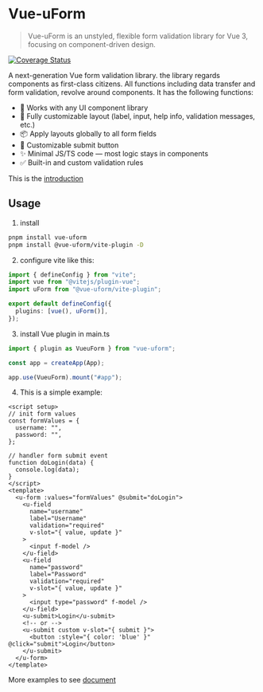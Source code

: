# Vue-uForm

> Vue-uForm is an unstyled, flexible form validation library for Vue 3, focusing on component-driven design.

[![Coverage Status](https://coveralls.io/repos/github/tu6ge/vue-uform/badge.svg?branch=main)](https://coveralls.io/github/tu6ge/vue-uform?branch=main)

A next-generation Vue form validation library. the library regards components as first-class citizens. All functions including data transfer and form validation, revolve around components. It has the following functions:

- 🎨 Works with any UI component library
- 🧩 Fully customizable layout (label, input, help info, validation messages, etc.)
- 📦 Apply layouts globally to all form fields
- 🔘 Customizable submit button
- ✨ Minimal JS/TS code — most logic stays in components
- ✅ Built-in and custom validation rules

This is the [introduction](./introduction.md)

## Usage

1. install

```bash
pnpm install vue-uform
pnpm install @vue-uform/vite-plugin -D
```

2. configure vite like this:

```ts
import { defineConfig } from "vite";
import vue from "@vitejs/plugin-vue";
import uForm from "@vue-uform/vite-plugin";

export default defineConfig({
  plugins: [vue(), uForm()],
});
```

3. install Vue plugin in main.ts

```ts
import { plugin as VueuForm } from "vue-uform";

const app = createApp(App);

app.use(VueuForm).mount("#app");
```

4. This is a simple example:

```vue
<script setup>
// init form values
const formValues = {
  username: "",
  password: "",
};

// handler form submit event
function doLogin(data) {
  console.log(data);
}
</script>
<template>
  <u-form :values="formValues" @submit="doLogin">
    <u-field
      name="username"
      label="Username"
      validation="required"
      v-slot="{ value, update }"
    >
      <input f-model />
    </u-field>
    <u-field
      name="password"
      label="Password"
      validation="required"
      v-slot="{ value, update }"
    >
      <input type="password" f-model />
    </u-field>
    <u-submit>Login</u-submit>
    <!-- or -->
    <u-submit custom v-slot="{ submit }">
      <button :style="{ color: 'blue' }" @click="submit">Login</button>
    </u-submit>
  </u-form>
</template>
```

More examples to see [document](https://tu6ge.github.io/vue-uform/)
